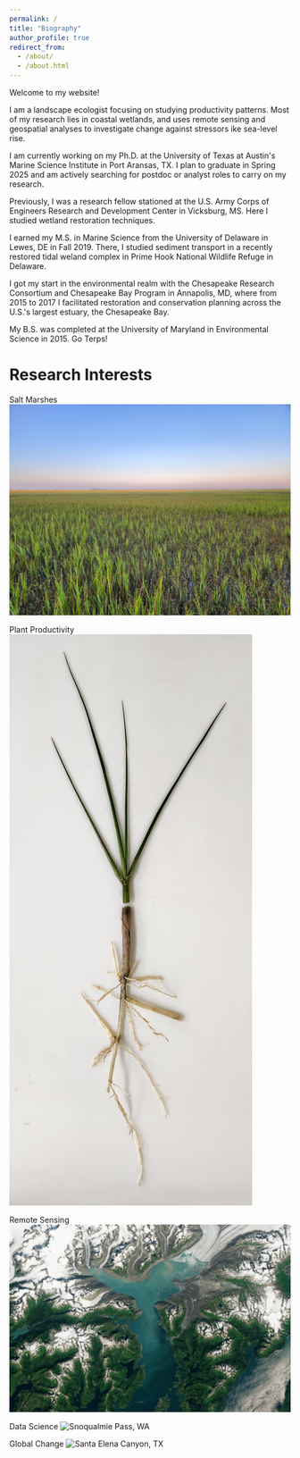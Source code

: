 ```yaml
---
permalink: /
title: "Biography"
author_profile: true
redirect_from: 
  - /about/
  - /about.html
---
```


Welcome to my website!

I am a landscape ecologist focusing on studying productivity patterns. Most of my research lies in coastal wetlands, and uses remote sensing and geospatial analyses to investigate change against stressors ike sea-level rise.

I am currently working on my Ph.D. at the University of Texas at Austin's Marine Science Institute in Port Aransas, TX. I plan to graduate in Spring 2025 and am actively searching for postdoc or analyst roles to carry on my research.

Previously, I was a research fellow stationed at the U.S. Army Corps of Engineers Research and Development Center in Vicksburg, MS. Here I studied wetland restoration techniques.

I earned my M.S. in Marine Science from the University of Delaware in Lewes, DE in Fall 2019. There, I studied sediment transport in a recently restored tidal weland complex in Prime Hook National Wildlife Refuge in Delaware.

I got my start in the environmental realm with the Chesapeake Research Consortium and Chesapeake Bay Program in Annapolis, MD, where from 2015 to 2017 I facilitated restoration and conservation planning across the U.S.'s largest estuary, the Chesapeake Bay.

My B.S. was completed at the University of Maryland in Environmental Science in 2015. Go Terps!

Research Interests
======
Salt Marshes
![Sapelo Island, GA](/images/salt_marsh.jpg)

Plant Productivity
![*Spartina alterniflora*](/images/plant.jpg)

Remote Sensing
![Image from Landsat](/images/remote_sensing.jpg)

Data Science
![Snoqualmie Pass, WA](/images/tree.jph)

Global Change
![Santa Elena Canyon, TX](/santa_elena/jpg)

